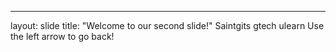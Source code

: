 ---
layout: slide
title: "Welcome to our second slide!"
Saintgits gtech ulearn
Use the left arrow to go back!
